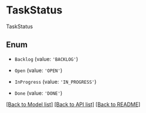 # TaskStatus

TaskStatus

## Enum

* `Backlog` (value: `'BACKLOG'`)

* `Open` (value: `'OPEN'`)

* `InProgress` (value: `'IN_PROGRESS'`)

* `Done` (value: `'DONE'`)

[[Back to Model list]](../README.md#documentation-for-models) [[Back to API list]](../README.md#documentation-for-api-endpoints) [[Back to README]](../README.md)
